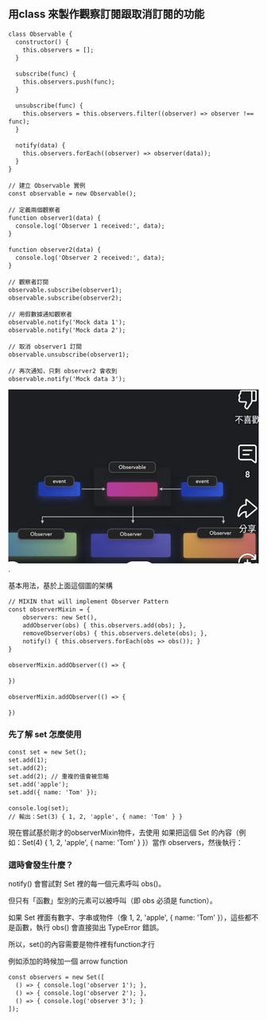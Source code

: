


## 用class 來製作觀察訂閱跟取消訂閱的功能

```
class Observable {
  constructor() {
    this.observers = [];
  }

  subscribe(func) {
    this.observers.push(func);
  }

  unsubscribe(func) {
    this.observers = this.observers.filter((observer) => observer !== func);
  }

  notify(data) {
    this.observers.forEach((observer) => observer(data));
  }
}

// 建立 Observable 實例
const observable = new Observable();

// 定義兩個觀察者
function observer1(data) {
  console.log('Observer 1 received:', data);
}

function observer2(data) {
  console.log('Observer 2 received:', data);
}

// 觀察者訂閱
observable.subscribe(observer1);
observable.subscribe(observer2);

// 用假數據通知觀察者
observable.notify('Mock data 1');
observable.notify('Mock data 2');

// 取消 observer1 訂閱
observable.unsubscribe(observer1);

// 再次通知，只剩 observer2 會收到
observable.notify('Mock data 3');

```


![observer pattern 示意圖](https://github.com/Vic428-human/Interview-question-memo/blob/4616c1eb67f8d9aef2294d44f6becda2c905b79b/JavaScript/Screenshot_2025-05-17-16-11-12-051_com.google.android.youtube-edit.jpg).


基本用法，基於上面這個圖的架構

```
// MIXIN that will implement Observer Pattern
const observerMixin = {
    observers: new Set(),
    addObserver(obs) { this.observers.add(obs); },
    removeObserver(obs) { this.observers.delete(obs); },
    notify() { this.observers.forEach(obs => obs()); }
}

observerMixin.addObserver(() => {

})

observerMixin.addObserver(() => {

})

```

### 先了解 set 怎麼使用

```
const set = new Set();
set.add(1);
set.add(2);
set.add(2); // 重複的值會被忽略
set.add('apple');
set.add({ name: 'Tom' });

console.log(set); 
// 輸出：Set(3) { 1, 2, 'apple', { name: 'Tom' } }
```

現在嘗試基於剛才的observerMixin物件，去使用
如果把這個 Set 的內容（例如：Set(4) { 1, 2, 'apple', { name: 'Tom' } }）當作 observers，然後執行：

### 這時會發生什麼？

notify() 會嘗試對 Set 裡的每一個元素呼叫 obs()。

但只有「函數」型別的元素可以被呼叫（即 obs 必須是 function）。

如果 Set 裡面有數字、字串或物件（像 1, 2, 'apple', { name: 'Tom' }），這些都不是函數，執行 obs() 會直接拋出 TypeError 錯誤。

所以，set()的內容需要是物件裡有function才行

例如添加的時候加一個 arrow function 
```
const observers = new Set([
  () => { console.log('observer 1'); },
  () => { console.log('observer 2'); },
  () => { console.log('observer 3'); }
]);
```

